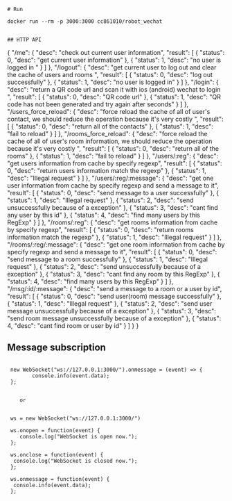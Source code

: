 ```
# Run

```
    docker run --rm -p 3000:3000 cc861010/robot_wechat
```

## HTTP API

```
{
  "/me": {
    "desc": "check out current user information",
    "result": [
      {
        "status": 0,
        "desc": "get current user information"
      },
      {
        "status": 1,
        "desc": "no user is logged in "
      }
    ]
  },
  "/logout": {
    "desc": "get current user to log out and clear the cache of users and rooms ",
    "result": [
      {
        "status": 0,
        "desc": "log out successfully"
      },
      {
        "status": 1,
        "desc": "no user is logged in"
      }
    ]
  },
  "/login": {
    "desc": "return a QR code url and scan it with ios (android) wechat to login ",
    "result": [
      {
        "status": 0,
        "desc": "QR code url"
      },
      {
        "status": 1,
        "desc": "QR code has not been generated and try again after seconds"
      }
    ]
  },
  "/users_force_reload": {
    "desc": "force reload the cache of all of user's contact, we should reduce the operation because it's very costly  ",
    "result": [
      {
        "status": 0,
        "desc": "return all of the contacts"
      },
      {
        "status": 1,
        "desc": "fail to reload"
      }
    ]
  },
  "/rooms_force_reload": {
    "desc": "force reload the cache of all of user's room information, we should reduce the operation because it's very costly  ",
    "result": [
      {
        "status": 0,
        "desc": "return all of the rooms"
      },
      {
        "status": 1,
        "desc": "fail to reload"
      }
    ]
  },
  "/users/:reg": {
    "desc": "get users information from cache by specify regexp",
    "result": [
      {
        "status": 0,
        "desc": "return users information match the regexp"
      },
      {
        "status": 1,
        "desc": "Illegal request"
      }
    ]
  },
  "/users/:reg/:message": {
    "desc": "get one user information from cache by specify regexp and send a message to it",
    "result": [
      {
        "status": 0,
        "desc": "send  message to a user successfully"
      },
      {
        "status": 1,
        "desc": "Illegal request"
      },
      {
        "status": 2,
        "desc": "send unsuccessfully because of a exception"
      },
      {
        "status": 3,
        "desc": "cant find any user by this id"
      },
      {
        "status": 4,
        "desc": "find many users by this RegExp"
      }
    ]
  },
  "/rooms/:reg": {
    "desc": "get rooms information from cache by specify regexp",
    "result": [
      {
        "status": 0,
        "desc": "return rooms information match the regexp"
      },
      {
        "status": 1,
        "desc": "Illegal request"
      }
    ]
  },
  "/rooms/:reg/:message": {
    "desc": "get one room information from cache by specify regexp and send a message to it",
    "result": [
      {
        "status": 0,
        "desc": "send  message to a room successfully"
      },
      {
        "status": 1,
        "desc": "Illegal request"
      },
      {
        "status": 2,
        "desc": "send unsuccessfully because of a exception"
      },
      {
        "status": 3,
        "desc": "cant find any room by this RegExp"
      },
      {
        "status": 4,
        "desc": "find many users by this RegExp"
      }
    ]
  },
  "/msg/:id/:message": {
    "desc": "send a message to a room or a user by id",
    "result": [
      {
        "status": 0,
        "desc": "send user(room) message successfully"
      },
      {
        "status": 1,
        "desc": "Illegal request"
      },
      {
        "status": 2,
        "desc": "send user message unsuccessfully because of a exception"
      },
      {
        "status": 3,
        "desc": "send room message unsuccessfully because of a exception"
      },
      {
        "status": 4,
        "desc": "cant find room or user by id"
      }
    ]
  }
}



## Message subscription

```

 new WebSocket("ws://127.0.0.1:3000/").onmessage = (event) => {
        console.info(event.data);
 };


    or


 ws = new WebSocket("ws://127.0.0.1:3000/")

 ws.onopen = function(event) {
    console.log("WebSocket is open now.");
 };

 ws.onclose = function(event) {
  console.log("WebSocket is closed now.");
 };

 ws.onmessage = function(event) {
  console.info(event.data);
 };


```
